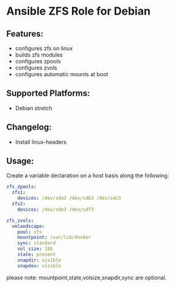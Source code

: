Ansible ZFS Role for Debian
===========================

Features:
---------
* configures zfs on linux
* builds zfs modules
* configures zpools
* configures zvols
* configures automatic mounts at boot

Supported Platforms:
--------------------
- Debian stretch

Changelog:
----------
- Install linux-headers


Usage:
------
Create a variable declaration on a host basis along the following:

```yaml
zfs_zpools:
  zfs1:
    devices: /dev/sda3 /dev/sdb3 /dev/sdc3
  zfs2:
    devices: /dev/sde3 /dev/sdf3

zfs_zvols:
  vmlandscape:
    pool: zfs
    mountpoint: /var/lib/docker
    sync: standard
    vol_size: 10G
    state: present
    snapdir: visible
    snapdev: visible 
```
please note: mountpoint,state,volsize,snapdir,sync are optional.
